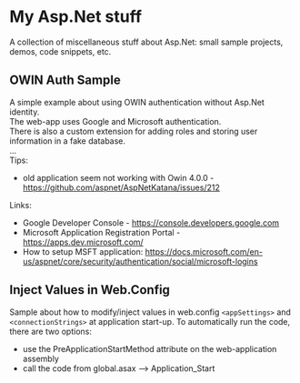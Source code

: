 # My Asp.Net stuff
A collection of miscellaneous stuff about Asp.Net: small sample projects, demos, code snippets, etc.

## OWIN Auth Sample
A simple example about using OWIN authentication without Asp.Net identity.  
The web-app uses Google and Microsoft authentication.   
There is also a custom extension for adding roles and storing user information in a fake database.  
...   
Tips:  
- old application seem not working with Owin 4.0.0 - https://github.com/aspnet/AspNetKatana/issues/212

Links:  
- Google Developer Console - https://console.developers.google.com
- Microsoft Application Registration Portal - https://apps.dev.microsoft.com/
- How to setup MSFT application: https://docs.microsoft.com/en-us/aspnet/core/security/authentication/social/microsoft-logins

## Inject Values in Web.Config
Sample about how to modify/inject values in web.config `<appSettings>` and `<connectionStrings>` at application start-up.
To automatically run the code, there are two options:
 - use the PreApplicationStartMethod attribute on the web-application assembly
 - call the code from global.asax --> Application_Start

